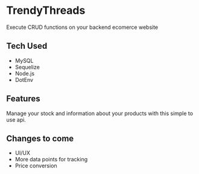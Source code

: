 # TrendyThreads

Execute CRUD functions on your backend ecomerce website

## Tech Used

- MySQL
- Sequelize
- Node.js
- DotEnv

## Features

Manage your stock and information about your products with this simple to use api.

## Changes to come

- UI/UX
- More data points for tracking
- Price conversion
